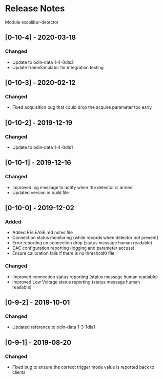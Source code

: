# Release Notes

Module excalibur-detector

## [0-10-4] - 2020-03-18
### Changed
- Update to odin-data 1-4-0dls2
- Update frameSimulator for integration testing

## [0-10-3] - 2020-02-12
### Changed
- Fixed acquisition bug that could drop the acquire parameter too early

## [0-10-2] - 2019-12-19
### Changed
- Update to odin-data 1-4-0dls1

## [0-10-1] - 2019-12-16
### Changed
- Improved log message to notify when the detector is armed
- Updated version in build file

## [0-10-0] - 2019-12-02
### Added
- Added RELEASE.md notes file
- Connection status monitoring (white records when detector not present)
- Error reporting on connection drop (status message human readable)
- DAC configuration reporting (logging and parameter access)
- Ensure calibration fails if there is no threshold0 file

### Changed
- Improved connection status reporting (status message human readable)
- Improved Low Voltage status reporting (status message human readable)

## [0-9-2] - 2019-10-01
### Changed
- Updated reference to odin-data 1-3-1dls1

## [0-9-1] - 2019-08-20
### Changed
- Fixed bug to ensure the correct trigger mode value is reported back to clients


